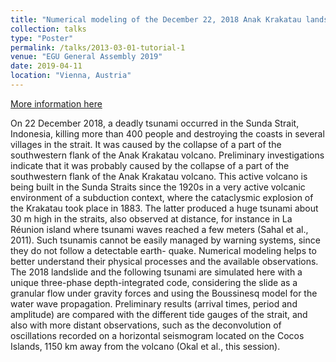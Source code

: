 ```yaml
---
title: "Numerical modeling of the December 22, 2018 Anak Krakatau landslide and the following tsunami in Sunda Strait, Indonesia"
collection: talks
type: "Poster"
permalink: /talks/2013-03-01-tutorial-1
venue: "EGU General Assembly 2019"
date: 2019-04-11
location: "Vienna, Austria"
---
```


[More information here](https://meetingorganizer.copernicus.org/EGU2019/EGU2019-9106-2.pdf)

On 22 December 2018, a deadly tsunami occurred in the Sunda Strait, Indonesia, killing more than 400 people and destroying the coasts in several villages in the strait. It was caused by the collapse of a part of the southwestern flank of the Anak Krakatau volcano. Preliminary investigations indicate that it was probably caused by the collapse of a part of the southwestern flank of the Anak Krakatau volcano. This active volcano is being built in the Sunda Straits since the 1920s in a very active volcanic environment of a subduction context, where the cataclysmic explosion of the Krakatau took place in 1883. The latter produced a huge tsunami about 30 m high in the straits, also observed at distance, for instance in La Réunion island where tsunami waves reached a few meters (Sahal et al., 2011).
Such tsunamis cannot be easily managed by warning systems, since they do not follow a detectable earth- quake. Numerical modeling helps to better understand their physical processes and the available observations. The 2018 landslide and the following tsunami are simulated here with a unique three-phase depth-integrated code, considering the slide as a granular flow under gravity forces and using the Boussinesq model for the water wave propagation. Preliminary results (arrival times, period and amplitude) are compared with the different tide gauges of the strait, and also with more distant observations, such as the deconvolution of oscillations recorded on a horizontal seismogram located on the Cocos Islands, 1150 km away from the volcano (Okal et al., this session).
